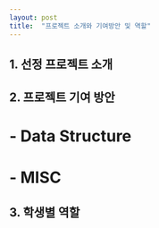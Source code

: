```yaml
---
layout: post
title:  "프로젝트 소개와 기여방안 및 역할"
---
```




## 1. 선정 프로젝트 소개

## 2. 프로젝트 기여 방안

 # - Data Structure
 # - MISC



## 3. 학생별 역할
